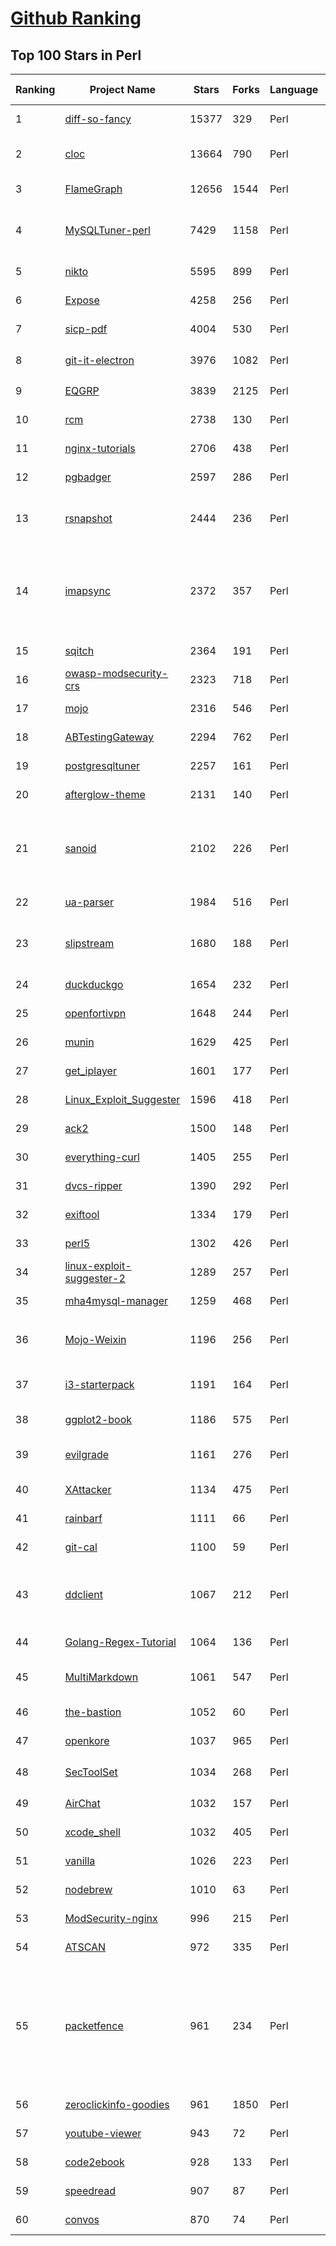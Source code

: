 [Github Ranking](../README.md)
==========

## Top 100 Stars in Perl

| Ranking | Project Name | Stars | Forks | Language | Open Issues | Description | Last Commit |
| ------- | ------------ | ----- | ----- | -------- | ----------- | ----------- | ----------- |
| 1 | [diff-so-fancy](https://github.com/so-fancy/diff-so-fancy) | 15377 | 329 | Perl | 14 | Good-lookin' diffs. Actually… nah… The best-lookin' diffs. :tada: | 2022-03-08T23:56:22Z |
| 2 | [cloc](https://github.com/AlDanial/cloc) | 13664 | 790 | Perl | 18 | cloc counts blank lines, comment lines, and physical lines of source code in many programming languages. | 2022-03-10T04:50:12Z |
| 3 | [FlameGraph](https://github.com/brendangregg/FlameGraph) | 12656 | 1544 | Perl | 94 | Stack trace visualizer | 2022-03-12T01:47:51Z |
| 4 | [MySQLTuner-perl](https://github.com/major/MySQLTuner-perl) | 7429 | 1158 | Perl | 29 | MySQLTuner is a script written in Perl that will assist you with your MySQL configuration and make recommendations for increased performance and stability. | 2022-03-12T18:14:59Z |
| 5 | [nikto](https://github.com/sullo/nikto) | 5595 | 899 | Perl | 18 | Nikto web server scanner | 2022-03-02T15:58:02Z |
| 6 | [Expose](https://github.com/Jack000/Expose) | 4258 | 256 | Perl | 19 | A simple static site generator for photoessays | 2020-02-08T04:36:42Z |
| 7 | [sicp-pdf](https://github.com/sarabander/sicp-pdf) | 4004 | 530 | Perl | 13 | SICP PDF with Texinfo and LaTeX source | 2021-07-01T15:52:34Z |
| 8 | [git-it-electron](https://github.com/jlord/git-it-electron) | 3976 | 1082 | Perl | 72 | :computer: :mortar_board: Git-it is a (Mac, Win, Linux) Desktop App for Learning Git and GitHub | 2022-02-15T08:45:35Z |
| 9 | [EQGRP](https://github.com/x0rz/EQGRP) | 3839 | 2125 | Perl | 13 | Decrypted content of eqgrp-auction-file.tar.xz | 2017-05-24T21:12:59Z |
| 10 | [rcm](https://github.com/thoughtbot/rcm) | 2738 | 130 | Perl | 18 | rc file (dotfile) management | 2022-03-04T21:23:03Z |
| 11 | [nginx-tutorials](https://github.com/openresty/nginx-tutorials) | 2706 | 438 | Perl | 2 | Nginx Tutorials | 2021-03-05T03:48:12Z |
| 12 | [pgbadger](https://github.com/darold/pgbadger) | 2597 | 286 | Perl | 9 | A fast PostgreSQL Log Analyzer | 2022-02-18T13:21:31Z |
| 13 | [rsnapshot](https://github.com/rsnapshot/rsnapshot) | 2444 | 236 | Perl | 28 | a tool for backing up your data using rsync (if you want to get help, use https://lists.sourceforge.net/lists/listinfo/rsnapshot-discuss) | 2022-01-04T19:49:32Z |
| 14 | [imapsync](https://github.com/imapsync/imapsync) | 2372 | 357 | Perl | 78 | Imapsync is an IMAP transfers tool. The purpose of imapsync is to migrate IMAP accounts or to backup IMAP accounts. IMAP is one of the three current standard protocols to access mailboxes, the two others are POP3 and HTTP with webmails, webmails are often tied to an IMAP server. Upstream website is  | 2022-02-27T19:44:26Z |
| 15 | [sqitch](https://github.com/sqitchers/sqitch) | 2364 | 191 | Perl | 74 | Sensible database change management | 2022-02-20T21:36:01Z |
| 16 | [owasp-modsecurity-crs](https://github.com/SpiderLabs/owasp-modsecurity-crs) | 2323 | 718 | Perl | 39 | OWASP ModSecurity Core Rule Set (CRS) Project (Official Repository) | 2020-06-16T12:32:12Z |
| 17 | [mojo](https://github.com/mojolicious/mojo) | 2316 | 546 | Perl | 38 | :sparkles: Mojolicious - Perl real-time web framework | 2022-03-11T16:58:10Z |
| 18 | [ABTestingGateway](https://github.com/CNSRE/ABTestingGateway) | 2294 | 762 | Perl | 76 | None | 2018-10-14T07:05:17Z |
| 19 | [postgresqltuner](https://github.com/jfcoz/postgresqltuner) | 2257 | 161 | Perl | 8 | Simple script to analyse your PostgreSQL database configuration, and give tuning advice | 2021-02-08T17:40:41Z |
| 20 | [afterglow-theme](https://github.com/YabataDesign/afterglow-theme) | 2131 | 140 | Perl | 48 | A minimal dark Theme for Sublime Text 2 and 3 | 2021-05-30T23:02:49Z |
| 21 | [sanoid](https://github.com/jimsalterjrs/sanoid) | 2102 | 226 | Perl | 74 | Policy-driven snapshot management and replication tools.  Using ZFS for underlying next-gen storage. (Btrfs support plans are shelved unless and until btrfs becomes reliable.) Primarily intended for Linux, but BSD use is supported and reasonably frequently tested. | 2022-02-22T14:30:59Z |
| 22 | [ua-parser](https://github.com/tobie/ua-parser) | 1984 | 516 | Perl | 0 | A multi-language port of Browserscope's user agent parser. | 2016-12-26T21:13:22Z |
| 23 | [slipstream](https://github.com/samyk/slipstream) | 1680 | 188 | Perl | 4 | NAT Slipstreaming allows an attacker to remotely access any TCP/UDP services bound to a victim machine, bypassing the victim’s NAT/firewall, just by the victim visiting a website | 2021-09-13T04:01:27Z |
| 24 | [duckduckgo](https://github.com/duckduckgo/duckduckgo) | 1654 | 232 | Perl | 23 | DuckDuckGo Instant Answer Infrastructure | 2021-06-18T15:39:19Z |
| 25 | [openfortivpn](https://github.com/adrienverge/openfortivpn) | 1648 | 244 | Perl | 66 | Client for PPP+SSL VPN tunnel services | 2022-02-13T20:32:59Z |
| 26 | [munin](https://github.com/munin-monitoring/munin) | 1629 | 425 | Perl | 127 | Main repository for munin master / node / plugins | 2022-03-14T21:49:46Z |
| 27 | [get_iplayer](https://github.com/get-iplayer/get_iplayer) | 1601 | 177 | Perl | 1 | A utility for downloading TV and radio programmes from BBC iPlayer and BBC Sounds | 2022-03-13T19:12:48Z |
| 28 | [Linux_Exploit_Suggester](https://github.com/InteliSecureLabs/Linux_Exploit_Suggester) | 1596 | 418 | Perl | 3 | Linux Exploit Suggester; based on operating system release number  | 2014-05-19T06:23:20Z |
| 29 | [ack2](https://github.com/beyondgrep/ack2) | 1500 | 148 | Perl | 0 | **ack 2 is no longer being maintained.  ack 3 is the latest version.** | 2019-03-19T14:41:58Z |
| 30 | [everything-curl](https://github.com/bagder/everything-curl) | 1405 | 255 | Perl | 1 | The book documenting the curl project, the curl tool, libcurl and more. Simply put: everything curl. | 2022-03-10T19:04:53Z |
| 31 | [dvcs-ripper](https://github.com/kost/dvcs-ripper) | 1390 | 292 | Perl | 8 | Rip web accessible (distributed) version control systems: SVN/GIT/HG... | 2021-05-22T22:43:49Z |
| 32 | [exiftool](https://github.com/exiftool/exiftool) | 1334 | 179 | Perl | 11 | ExifTool meta information reader/writer | 2022-02-09T12:21:40Z |
| 33 | [perl5](https://github.com/Perl/perl5) | 1302 | 426 | Perl | 2094 | 🐫 The Perl programming language | 2022-03-15T03:01:31Z |
| 34 | [linux-exploit-suggester-2](https://github.com/jondonas/linux-exploit-suggester-2) | 1289 | 257 | Perl | 0 | Next-Generation Linux Kernel Exploit Suggester | 2022-01-12T17:31:20Z |
| 35 | [mha4mysql-manager](https://github.com/yoshinorim/mha4mysql-manager) | 1259 | 468 | Perl | 52 | Development tree of Master High Availability Manager and tools for MySQL (MHA), Manager part | 2020-08-14T16:15:37Z |
| 36 | [Mojo-Weixin](https://github.com/hexsum/Mojo-Weixin) | 1196 | 256 | Perl | 17 | 使用Perl语言（不会没关系）编写的个人账号微信/weixin/wechat客户端框架（非GUI），可通过插件提供基于HTTP协议的api接口供其他语言或系统调用 | 2019-09-30T06:40:27Z |
| 37 | [i3-starterpack](https://github.com/addy-dclxvi/i3-starterpack) | 1191 | 164 | Perl | 11 | A simple guide (and example of configuration) to install i3 & its and essentials packages, then make them look eye candy. | 2019-11-21T04:01:59Z |
| 38 | [ggplot2-book](https://github.com/hadley/ggplot2-book) | 1186 | 575 | Perl | 28 | ggplot2: elegant graphics for data analysis | 2022-03-08T00:30:01Z |
| 39 | [evilgrade](https://github.com/infobyte/evilgrade) | 1161 | 276 | Perl | 7 | Evilgrade is a modular framework that allows the user to take advantage of poor upgrade implementations by injecting fake updates. | 2021-09-01T17:08:27Z |
| 40 | [XAttacker](https://github.com/Moham3dRiahi/XAttacker) | 1134 | 475 | Perl | 0 | X Attacker Tool ☣ Website Vulnerability Scanner & Auto Exploiter | 2022-03-05T20:36:34Z |
| 41 | [rainbarf](https://github.com/creaktive/rainbarf) | 1111 | 66 | Perl | 2 | it's like Rainmeter, but for CLI! | 2018-11-08T13:55:36Z |
| 42 | [git-cal](https://github.com/k4rthik/git-cal) | 1100 | 59 | Perl | 11 | github like contributions calendar on terminal | 2017-02-01T04:38:36Z |
| 43 | [ddclient](https://github.com/ddclient/ddclient) | 1067 | 212 | Perl | 87 | This is the new home for ddclient. Ddclient is a Perl client used to update dynamic DNS entries for accounts on 'Dynamic DNS Network Services' free DNS service. It currently supports a lot of different routers and a few different services. | 2022-01-25T19:12:45Z |
| 44 | [Golang-Regex-Tutorial](https://github.com/StefanSchroeder/Golang-Regex-Tutorial) | 1064 | 136 | Perl | 1 | Golang - Regular Expression Tutorial | 2021-10-15T08:36:24Z |
| 45 | [MultiMarkdown](https://github.com/fletcher/MultiMarkdown) | 1061 | 547 | Perl | 2 | Expanded perl version of John Gruber's original Markdown --- No longer under active development since MMD 3 | 2019-12-27T08:23:28Z |
| 46 | [the-bastion](https://github.com/ovh/the-bastion) | 1052 | 60 | Perl | 15 | Authentication, authorization, traceability and auditability for SSH accesses. | 2022-03-14T17:58:45Z |
| 47 | [openkore](https://github.com/OpenKore/openkore) | 1037 | 965 | Perl | 83 | A free/open source client and automation tool for Ragnarok Online | 2022-03-13T14:43:27Z |
| 48 | [SecToolSet](https://github.com/bollwarm/SecToolSet) | 1034 | 268 | Perl | 0 | The security tool(project) Set from github。github安全项目工具集合  | 2022-02-22T01:47:17Z |
| 49 | [AirChat](https://github.com/lulzlabs/AirChat) | 1032 | 157 | Perl | 14 | Free Communications For Everyone. | 2021-12-09T11:29:50Z |
| 50 | [xcode_shell](https://github.com/webfrogs/xcode_shell) | 1032 | 405 | Perl | 0 | shell script that used to auto-build xcode project | 2019-09-07T22:35:37Z |
| 51 | [vanilla](https://github.com/idevz/vanilla) | 1026 | 223 | Perl | 3 | An OpenResty Lua MVC Web Framework | 2019-01-09T05:09:42Z |
| 52 | [nodebrew](https://github.com/hokaccha/nodebrew) | 1010 | 63 | Perl | 14 | Node.js version manager | 2021-05-21T05:56:00Z |
| 53 | [ModSecurity-nginx](https://github.com/SpiderLabs/ModSecurity-nginx) | 996 | 215 | Perl | 19 | ModSecurity v3 Nginx Connector | 2022-03-11T19:17:14Z |
| 54 | [ATSCAN](https://github.com/AlisamTechnology/ATSCAN) | 972 | 335 | Perl | 0 | Advanced dork Search & Mass Exploit Scanner | 2021-09-04T22:45:11Z |
| 55 | [packetfence](https://github.com/inverse-inc/packetfence) | 961 | 234 | Perl | 483 | PacketFence is a fully supported, trusted, Free and Open Source network access control (NAC) solution. Boasting an impressive feature set including a captive-portal for registration and remediation, centralized wired and wireless management, powerful BYOD management options, 802.1X support, layer-2 isolation of problematic devices; PacketFence can be used to effectively secure networks small to very large heterogeneous networks. | 2022-03-14T23:37:20Z |
| 56 | [zeroclickinfo-goodies](https://github.com/duckduckgo/zeroclickinfo-goodies) | 961 | 1850 | Perl | 67 | DuckDuckGo Instant Answers based on Perl & JavaScript | 2022-01-07T10:39:35Z |
| 57 | [youtube-viewer](https://github.com/trizen/youtube-viewer) | 943 | 72 | Perl | 34 | Lightweight YouTube client for Linux | 2022-03-04T07:35:32Z |
| 58 | [code2ebook](https://github.com/agentzh/code2ebook) | 928 | 133 | Perl | 0 | Generate pretty ebooks in various formats from source trees in various programming languages | 2019-08-01T22:23:11Z |
| 59 | [speedread](https://github.com/pasky/speedread) | 907 | 87 | Perl | 8 | A simple terminal-based open source Spritz-alike (per-word RSVP aligned on optimal reading points) | 2021-03-05T23:55:52Z |
| 60 | [convos](https://github.com/convos-chat/convos) | 870 | 74 | Perl | 11 |  Convos :busts_in_silhouette: is the simplest way to use IRC in your browser | 2022-03-13T23:59:44Z |

